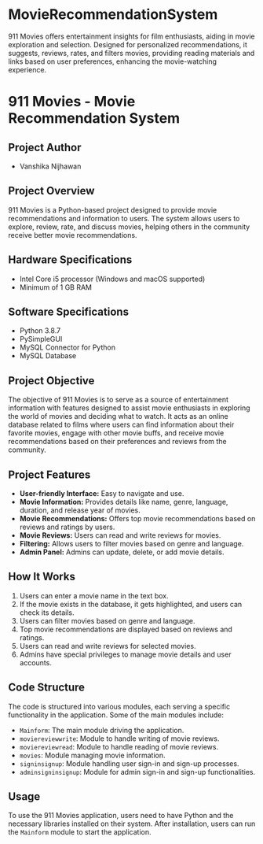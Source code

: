 # MovieRecommendationSystem
911 Movies offers entertainment insights for film enthusiasts, aiding in movie exploration and selection. Designed for personalized recommendations, it suggests, reviews, rates, and filters movies, providing reading materials and links based on user preferences, enhancing the movie-watching experience.

# 911 Movies - Movie Recommendation System

## Project Author
- Vanshika Nijhawan

## Project Overview
911 Movies is a Python-based project designed to provide movie recommendations and information to users. The system allows users to explore, review, rate, and discuss movies, helping others in the community receive better movie recommendations.

## Hardware Specifications
- Intel Core i5 processor (Windows and macOS supported)
- Minimum of 1 GB RAM

## Software Specifications
- Python 3.8.7
- PySimpleGUI
- MySQL Connector for Python
- MySQL Database

## Project Objective
The objective of 911 Movies is to serve as a source of entertainment information with features designed to assist movie enthusiasts in exploring the world of movies and deciding what to watch. It acts as an online database related to films where users can find information about their favorite movies, engage with other movie buffs, and receive movie recommendations based on their preferences and reviews from the community.

## Project Features
- **User-friendly Interface:** Easy to navigate and use.
- **Movie Information:** Provides details like name, genre, language, duration, and release year of movies.
- **Movie Recommendations:** Offers top movie recommendations based on reviews and ratings by users.
- **Movie Reviews:** Users can read and write reviews for movies.
- **Filtering:** Allows users to filter movies based on genre and language.
- **Admin Panel:** Admins can update, delete, or add movie details.

## How It Works
1. Users can enter a movie name in the text box.
2. If the movie exists in the database, it gets highlighted, and users can check its details.
3. Users can filter movies based on genre and language.
4. Top movie recommendations are displayed based on reviews and ratings.
5. Users can read and write reviews for selected movies.
6. Admins have special privileges to manage movie details and user accounts.

## Code Structure
The code is structured into various modules, each serving a specific functionality in the application. Some of the main modules include:
- `Mainform`: The main module driving the application.
- `moviereviewwrite`: Module to handle writing of movie reviews.
- `moviereviewread`: Module to handle reading of movie reviews.
- `movies`: Module managing movie information.
- `signinsignup`: Module handling user sign-in and sign-up processes.
- `adminsigninsignup`: Module for admin sign-in and sign-up functionalities.

## Usage
To use the 911 Movies application, users need to have Python and the necessary libraries installed on their system. After installation, users can run the `Mainform` module to start the application.

